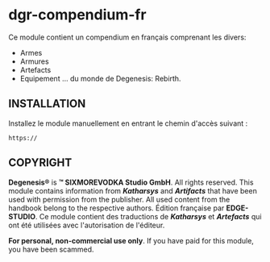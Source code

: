 # dgr-compendium-fr
Ce module contient un compendium en français comprenant les divers:
* Armes
* Armures
* Artefacts
* Equipement
  ... du monde de Degenesis: Rebirth.

## INSTALLATION

Installez le module manuellement en entrant le chemin d'accès suivant :

```
https://
```


## COPYRIGHT

**Degenesis®** is **™ SIXMOREVODKA Studio GmbH**. All rights reserved. This module contains information from ***Katharsys*** and ***Artifacts*** that have been used with permission from the publisher. All used content from the handbook belong to the respective authors.
Édition française par **EDGE-STUDIO**. Ce module contient des traductions de ***Katharsys*** et ***Artefacts*** qui ont été utilisées avec l'autorisation de l'éditeur.

**For personal, non-commercial use only**. If you have paid for this module, you have been scammed.
